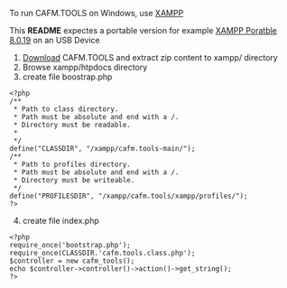 To run CAFM.TOOLS on Windows, use [XAMPP](https://www.apachefriends.org/de/index.html)  
  
  
This **README** expectes a portable version for example [XAMPP Poratble 8.0.19](https://sourceforge.net/projects/xampp/files/XAMPP%20Windows/8.0.19/xampp-portable-windows-x64-8.0.19-0-VS16.zip/download) on an USB Device  
  
1. [Download](https://github.com/cafmone/cafm.tools/archive/refs/heads/main.zip) CAFM.TOOLS and extract zip content to xampp/ directory   
2. Browse xampp/htpdocs directory  
3. create file boostrap.php  
```
<?php
/** 
 * Path to class directory.
 * Path must be absolute and end with a /.
 * Directory must be readable.
 * 
 */
define("CLASSDIR", "/xampp/cafm.tools-main/");
/** 
 * Path to profiles directory.
 * Path must be absolute and end with a /.
 * Directory must be writeable.
 */
define("PROFILESDIR", "/xampp/cafm.tools/xampp/profiles/");
?>
```
4. create file index.php  
```
<?php
require_once('bootstrap.php');
require_once(CLASSDIR.'cafm.tools.class.php');
$controller = new cafm_tools();
echo $controller->controller()->action()->get_string();
?>
```

